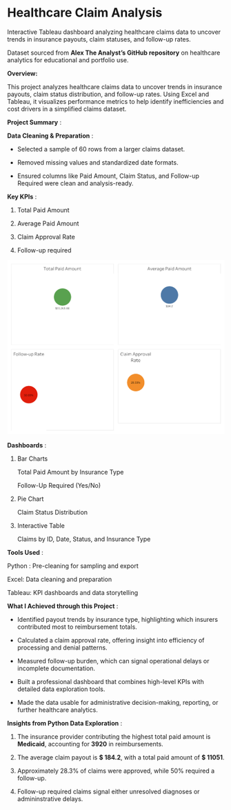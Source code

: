 # Healthcare Claim Analysis
Interactive Tableau dashboard analyzing healthcare claims data to uncover trends in insurance payouts, claim statuses, and follow-up rates.

Dataset sourced from **Alex The Analyst’s GitHub repository** on healthcare analytics for educational and portfolio use.

**Overview:**

This project analyzes healthcare claims data to uncover trends in insurance payouts, claim status distribution, and follow-up rates. Using Excel and Tableau, it visualizes performance metrics to help identify inefficiencies and cost drivers in a simplified claims dataset.

**Project Summary** :

**Data Cleaning & Preparation** : 

- Selected a sample of 60 rows from a larger claims dataset.

- Removed missing values and standardized date formats.

- Ensured columns like Paid Amount, Claim Status, and Follow-up Required were clean and analysis-ready.

**Key KPIs** :

1. Total Paid Amount

2. Average Paid Amount

3. Claim Approval Rate

4. Follow-up required

![Alt Text](Dashboard%202.png)

**Dashboards** :

1. Bar Charts
 
   Total Paid Amount by Insurance Type
   
   Follow-Up Required (Yes/No)

2. Pie Chart

   Claim Status Distribution

3. Interactive Table

   Claims by ID, Date, Status, and Insurance Type

**Tools Used** :

Python : Pre-cleaning for sampling and export

Excel: Data cleaning and preparation

Tableau: KPI dashboards and data storytelling

**What I Achieved through this Project** :

- Identified payout trends by insurance type, highlighting which insurers contributed most to reimbursement totals.

- Calculated a claim approval rate, offering insight into efficiency of processing and denial patterns.

- Measured follow-up burden, which can signal operational delays or incomplete documentation.

- Built a professional dashboard that combines high-level KPIs with detailed data exploration tools.

- Made the data usable for administrative decision-making, reporting, or further healthcare analytics.

**Insights from Python Data Exploration** :

1. The insurance provider contributing the highest total paid amount is **Medicaid**, accounting for **3920** in reimbursements.

2. The average claim payout is **$ 184.2**, with a total paid amount of **$ 11051**.

3. Approximately 28.3% of claims were approved, while 50% required a follow-up.

4. Follow-up required claims signal either unresolved diagnoses or admininstrative delays.
